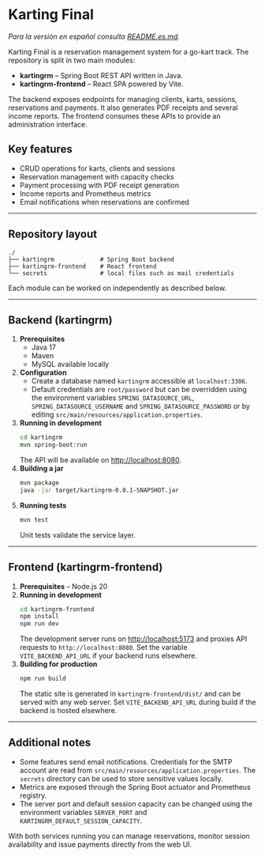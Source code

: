 # Karting Final

*Para la versión en español consulta [README.es.md](README.es.md).* 

Karting Final is a reservation management system for a go-kart track. The repository is split in two main modules:

- **kartingrm** – Spring Boot REST API written in Java.
- **kartingrm-frontend** – React SPA powered by Vite.

The backend exposes endpoints for managing clients, karts, sessions, reservations and payments. It also generates PDF receipts and several income reports. The frontend consumes these APIs to provide an administration interface.

## Key features

- CRUD operations for karts, clients and sessions
- Reservation management with capacity checks
- Payment processing with PDF receipt generation
- Income reports and Prometheus metrics
- Email notifications when reservations are confirmed

---

## Repository layout

```
./
├── kartingrm             # Spring Boot backend
├── kartingrm-frontend    # React frontend
└── secrets               # local files such as mail credentials
```

Each module can be worked on independently as described below.

---

## Backend (kartingrm)

1. **Prerequisites**
   - Java 17
   - Maven
   - MySQL available locally
2. **Configuration**
   - Create a database named `kartingrm` accessible at `localhost:3306`.
   - Default credentials are `root/password` but can be overridden using the environment variables `SPRING_DATASOURCE_URL`, `SPRING_DATASOURCE_USERNAME` and `SPRING_DATASOURCE_PASSWORD` or by editing `src/main/resources/application.properties`.
3. **Running in development**
   ```bash
   cd kartingrm
   mvn spring-boot:run
   ```
   The API will be available on [http://localhost:8080](http://localhost:8080).
4. **Building a jar**
   ```bash
   mvn package
   java -jar target/kartingrm-0.0.1-SNAPSHOT.jar
   ```
5. **Running tests**
   ```bash
   mvn test
   ```
   Unit tests validate the service layer.

---

## Frontend (kartingrm-frontend)

1. **Prerequisites** – Node.js 20
2. **Running in development**
   ```bash
   cd kartingrm-frontend
   npm install
   npm run dev
   ```
   The development server runs on [http://localhost:5173](http://localhost:5173) and proxies API requests to `http://localhost:8080`. Set the variable `VITE_BACKEND_API_URL` if your backend runs elsewhere.
3. **Building for production**
   ```bash
   npm run build
   ```
   The static site is generated in `kartingrm-frontend/dist/` and can be served with any web server.
   Set `VITE_BACKEND_API_URL` during build if the backend is hosted elsewhere.

---

## Additional notes

- Some features send email notifications. Credentials for the SMTP account are read from `src/main/resources/application.properties`. The `secrets` directory can be used to store sensitive values locally.
- Metrics are exposed through the Spring Boot actuator and Prometheus registry.
- The server port and default session capacity can be changed using the environment variables `SERVER_PORT` and `KARTINGRM_DEFAULT_SESSION_CAPACITY`.

With both services running you can manage reservations, monitor session availability and issue payments directly from the web UI.
